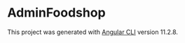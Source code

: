 # AdminFoodshop

This project was generated with [Angular CLI](https://github.com/angular/angular-cli) version 11.2.8.

